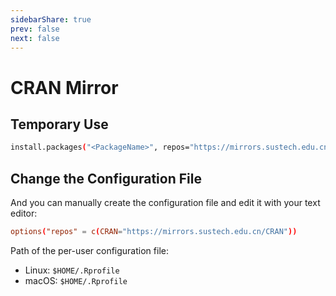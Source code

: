 ```yaml
---
sidebarShare: true
prev: false
next: false
---
```


# CRAN Mirror

## Temporary Use

``` sh
install.packages("<PackageName>", repos="https://mirrors.sustech.edu.cn/CRAN")
```

## Change the Configuration File

And you can manually create the configuration file and edit it with your text editor:

``` toml
options("repos" = c(CRAN="https://mirrors.sustech.edu.cn/CRAN"))
```

Path of the per-user configuration file:
- Linux: `$HOME/.Rprofile`
- macOS: `$HOME/.Rprofile`
